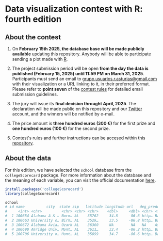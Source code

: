 # Data visualization contest with R: fourth edition

## About the contest

1. On **February 15th 2025, the database base will be made publicly available** updating this repository. Anybody will be able to participate sending a plot made with [R](https://www.r-project.org/).

2. The project submission period will be open **from the day the data is published (February 15, 2025) until 11:59 PM on March 31, 2025**. Participants must send an email to [grupo.usuarios.r.asturias\@gmail.com](mailto:grupousuariosrasturias@gmail.com) with their visualization or a URL linking to it, in their preferred format. Please refer to **point seven** of the [contest rules](bases_en.md) for detailed email submission guidelines.

3. The jury will issue its **final decision throught April, 2025**. The declaration will be made public on this repository and our [Twitter](https://twitter.com/grupoRasturias) account, and the winners will be notified by e-mail.

4. The price amount is **three hundred euros (300 €)** for the first prize and **one hundred euros (100 €)** for the second prize.

5. Contest's rules and further instructions can be accesed within this [repository](bases_en.md).

## About the data

For this edition, we have selected the `school` database from the `collegeScorecard` package. For more information about the database and the meaning of each variable, you can visit the official documentation [here](https://vincentarelbundock.github.io/Rdatasets/doc/collegeScorecard/school.html).

```R
install.packages('collegeScorecard')
library(collegeScorecard)

school
# id name          city  state zip   latitude longitude url   deg_predominant
#     <int> <chr>         <chr> <chr> <chr>    <dbl>     <dbl> <chr> <fct>          
#  1 100654 Alabama A & … Norm… AL    35762     34.8     -86.6 http… Bachelor       
#  2 100663 University o… Birm… AL    3529…     33.5     -86.8 http… Bachelor       
#  3 100672 Alabama Avia… Ozark AL    36360     NA        NA   NA    Associate      
#  4 100690 Amridge Univ… Mont… AL    3611…     32.4     -86.2 http… Bachelor       
#  5 100706 University o… Hunt… AL    35899     34.7     -86.6 http… Bachelor 
```
